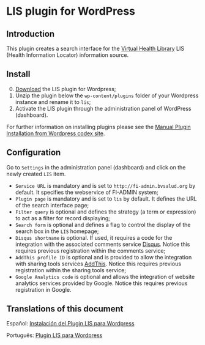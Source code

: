 LIS plugin for WordPress
========================

## Introduction
This plugin creates a search interface for the [Virtual Health Library](http://modelo.bvsalud.org/en/) LIS (Health Information Locator) information source.

## Install

0. [Download](https://github.com/bireme/lis-wp-plugin/archive/master.zip) the LIS plugin for Wordpress;
0. Unzip the plugin below the `wp-content/plugins` folder of your Wordpress instance and rename it to `lis`;
0. Activate the LIS plugin through the administration panel of WordPress (dashboard).
 
For further information on installing plugins please see the [Manual Plugin Installation from Wordpress codex site](http://codex.wordpress.org/Managing_Plugins#Manual_Plugin_Installation).

## Configuration

Go to `Settings` in the administration panel (dashboard) and click on the newly created `LIS` item.
* `Service URL` is mandatory and is set to `http://fi-admin.bvsalud.org` by default. It specifies the webservice of FI-ADMIN system; 
* `Plugin page` is mandatory and is set to `lis` by default. It defines the URL of the search interface page;
* `Filter query` is optional and defines the strategy (a term or expression) to act as a filter for record displaying;
* `Search form` is optional and defines a flag to control the display of the search box in the `LIS` homepage;
* `Disqus shortname` is optional. If used, it requires a code for the integration with the associated comments service  [Disqus](http://disqus.com/). Notice this requires previous registration within the comments service;
* `AddThis profile ID` is optional and is provided to allow the integration with sharing tools services [AddThis](http://www.addthis.com/). Notice this requires previous registration within the sharing tools service;
* `Google Analytics code` is optional and allows the integration of website analytics services provided by Google. Notice this requires previous registration in Google.

## Translations of this document

Español: [Instalación del Plugin LIS para Wordpress](http://wiki.bireme.org/es/index.php/Instalaci%C3%B3n_del_Plugin_LIS_para_Wordpress)

Português: [Plugin LIS para Wordpress](http://wiki.bireme.org/pt/index.php/Plugin_LIS_para_Wordpress)
